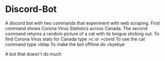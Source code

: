 # Discord-Bot
A discord bot with two commands that experiment with web scraping. First command shows Corona Virus Statistics across Canada. The second command returns a random picture of a cat with its tongue sticking out.
To find Corona Virus stats for Canada type >c or >covid
To use the cat command type >blep
To make the bot offliine do >byebye

A bot that doesn't do much
